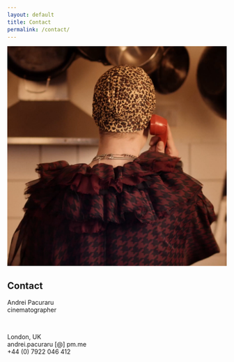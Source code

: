 ```yaml
---
layout: default
title: Contact
permalink: /contact/
---
```


<article>
<div class="wrapper">
<div class="about-page">
  <div class="left">
  <a><img src="/assets/img/contact.png"></a>
  </div>
  <div class="right">
  <h1>Contact</h1>
  <p>Andrei Pacuraru<br/>cinematographer</p>
  <p>&nbsp;</p>
  <p>London, UK<br/>
  andrei.pacuraru [@] pm.me<br/>
  +44 (0) 7922 046 412</p>
  </div>
</div>
</div>
</article>
